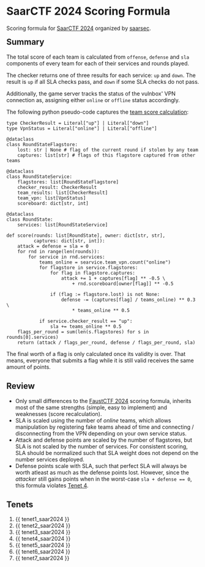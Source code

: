 # SaarCTF 2024 Scoring Formula

<div class=page-badges>
<a href="https://github.com/attacking-lab/scoring-playground" class=badge-dataset></a>
</div>

Scoring formula for [SaarCTF 2024](https://ctf.saarland/) organized by
[saarsec](https://saarsec.rocks/).
<div style="margin-bottom:-1em"></div>

## Summary

The total score of each team is calculated from `offense`, `defense` and `sla`
components of every team for each of their services and rounds played.

The checker returns one of three results for each service:
`up` and `down`. The result is `up` if all SLA checks pass, and
`down` if some SLA checks do not pass.

Additionally, the game server tracks the status of the vulnbox' VPN
connection as, assigning either `online` or `offline` status accordingly.

The following python pseudo-code captures the [team score calculation](https://github.com/MarkusBauer/saarctf-gameserver/blob/2ae48d1/controlserver/scoring/algorithm.py#L54):

``` python3
type CheckerResult = Literal["up"] | Literal["down"]
type VpnStatus = Literal["online"] | Literal["offline"]

@dataclass
class RoundStateFlagstore:
	lost: str | None # flag of the current round if stolen by any team
    captures: list[str] # flags of this flagstore captured from other teams

@dataclass
class RoundStateService:
    flagstores: list[RoundStateFlagstore]
    checker_result: CheckerResult
    team_results: list[CheckerResult]
    team_vpn: list[VpnStatus]
    scoreboard: dict[str, int]

@dataclass
class RoundState:
    services: list[RoundStateService]

def score(rounds: list[RoundState], owner: dict[str, str],
          captures: dict[str, int]):
    attack = defense = sla = 0
    for rnd in range(len(rounds)):
        for service in rnd.services:
            teams_online = searvice.team_vpn.count("online")
            for flagstore in service.flagstores:
                for flag in flagstore.captures:
                    attack += 1 + captures[flag] ** -0.5 \
                        + rnd.scoreboard[owner[flag]] ** -0.5

                if (flag := flagstore.lost) is not None:
                    defense -= (captures[flag] / teams_online) ** 0.3 \
                        * teams_online ** 0.5

            if service.checker_result == "up":
                sla += teams_online ** 0.5
    flags_per_round = sum(len(s.flagstores) for s in rounds[0].services)
    return (attack / flags_per_round, defense / flags_per_round, sla)
```

The final worth of a flag is only calculated once its validity is over.
That means, everyone that submits a flag while it is still valid receives
the same amount of points.


## Review

- Only small differences to the [FaustCTF 2024](faust2024) scoring formula,
  inherits most of the same strengths (simple, easy to implement) and
  weaknesses (score recalculation).
- SLA is scaled using the number of *online* teams, which allows manipulation
  by registering fake teams ahead of time and connecting / disconnecting
  from the VPN depending on your own service status.
- Attack and defense points are scaled by the number of flagstores, but SLA
  is not scaled by the number of services. For consistent scoring, SLA
  should be normalized such that SLA weight does not depend on the number
  services deployed.
- Defense points scale with SLA, such that perfect SLA will always be worth
  atleast as much as the defense points lost. However, since the *attacker*
  still gains points when in the worst-case `sla + defense == 0`, this formula
  violates [Tenet 4](../tenets/#perfect_sla_must_be_worth_more_than_any_attackers_relative_gain).


## Tenets

1. {{ tenet1_saar2024 }}
2. {{ tenet2_saar2024 }}
3. {{ tenet3_saar2024 }}
4. {{ tenet4_saar2024 }}
5. {{ tenet5_saar2024 }}
6. {{ tenet6_saar2024 }}
7. {{ tenet7_saar2024 }}
